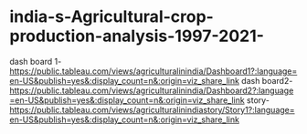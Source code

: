 # india-s-Agricultural-crop-production-analysis-1997-2021-
dash board 1-https://public.tableau.com/views/agriculturalinindia/Dashboard1?:language=en-US&publish=yes&:display_count=n&:origin=viz_share_link
dash board2-https://public.tableau.com/views/agriculturalinindia/Dashboard2?:language=en-US&publish=yes&:display_count=n&:origin=viz_share_link
story-https://public.tableau.com/views/agriculturalinindiastory/Story1?:language=en-US&publish=yes&:display_count=n&:origin=viz_share_link
